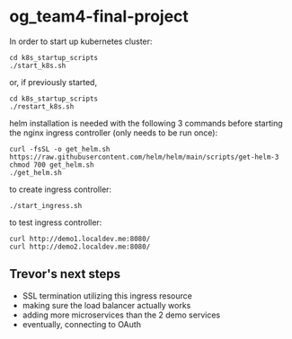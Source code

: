 # og_team4-final-project

In order to start up kubernetes cluster:

```
cd k8s_startup_scripts
./start_k8s.sh
```
or, if previously started,
```
cd k8s_startup_scripts
./restart_k8s.sh
```

helm installation is needed with the following 3 commands before starting the nginx ingress controller (only needs to be run once): 
```
curl -fsSL -o get_helm.sh https://raw.githubusercontent.com/helm/helm/main/scripts/get-helm-3
chmod 700 get_helm.sh
./get_helm.sh
```
to create ingress controller:
```
./start_ingress.sh
```
to test ingress controller:
```
curl http://demo1.localdev.me:8080/
curl http://demo2.localdev.me:8080/
```

## Trevor's next steps
- SSL termination utilizing this ingress resource
- making sure the load balancer actually works
- adding more microservices than the 2 demo services
- eventually, connecting to OAuth

